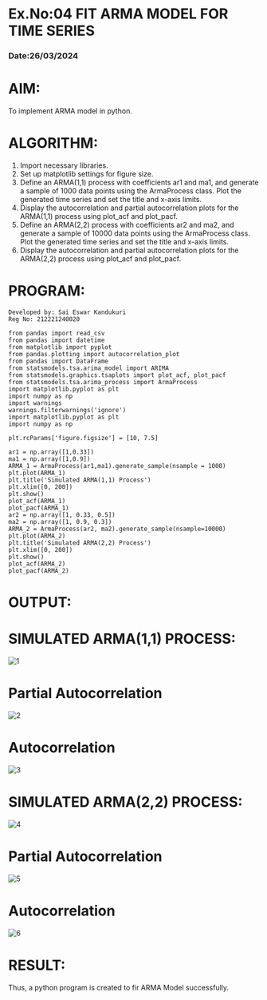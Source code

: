 # Ex.No:04   FIT ARMA MODEL FOR TIME SERIES
### Date:26/03/2024

# AIM:
To implement ARMA model in python.
# ALGORITHM:
1. Import necessary libraries.
2. Set up matplotlib settings for figure size.
3. Define an ARMA(1,1) process with coefficients ar1 and ma1, and generate a sample of 1000 data points using the ArmaProcess class. Plot the generated time series and set the title and x-axis limits.
4. Display the autocorrelation and partial autocorrelation plots for the ARMA(1,1) process using plot_acf and plot_pacf.
5. Define an ARMA(2,2) process with coefficients ar2 and ma2, and generate a sample of 10000 data points using the ArmaProcess class. Plot the generated time series and set the title and x-axis limits.
6. Display the autocorrelation and partial autocorrelation plots for the ARMA(2,2) process using plot_acf and plot_pacf.


# PROGRAM:
```
Developed by: Sai Eswar Kandukuri
Reg No: 212221240020
```
```
from pandas import read_csv
from pandas import datetime
from matplotlib import pyplot
from pandas.plotting import autocorrelation_plot
from pandas import DataFrame
from statsmodels.tsa.arima_model import ARIMA
from statsmodels.graphics.tsaplots import plot_acf, plot_pacf
from statsmodels.tsa.arima_process import ArmaProcess
import matplotlib.pyplot as plt
import numpy as np
import warnings
warnings.filterwarnings('ignore')
import matplotlib.pyplot as plt
import numpy as np

plt.rcParams['figure.figsize'] = [10, 7.5]

ar1 = np.array([1,0.33])
ma1 = np.array([1,0.9])
ARMA_1 = ArmaProcess(ar1,ma1).generate_sample(nsample = 1000)
plt.plot(ARMA_1)
plt.title('Simulated ARMA(1,1) Process')
plt.xlim([0, 200])
plt.show()
plot_acf(ARMA_1)
plot_pacf(ARMA_1)
ar2 = np.array([1, 0.33, 0.5])
ma2 = np.array([1, 0.9, 0.3])
ARMA_2 = ArmaProcess(ar2, ma2).generate_sample(nsample=10000)
plt.plot(ARMA_2)
plt.title('Simulated ARMA(2,2) Process')
plt.xlim([0, 200])
plt.show()
plot_acf(ARMA_2)
plot_pacf(ARMA_2)
```
# OUTPUT:
# SIMULATED ARMA(1,1) PROCESS:
![1](https://github.com/saieswar1607/TSA_EXP4/assets/93427011/636d5d68-b670-475d-b07e-464294a27094)

# Partial Autocorrelation
![2](https://github.com/saieswar1607/TSA_EXP4/assets/93427011/ad64f1ee-d862-4222-a320-ec96aab2288f)

# Autocorrelation
![3](https://github.com/saieswar1607/TSA_EXP4/assets/93427011/c227d441-9892-4264-ac65-ef98ccd01602)

# SIMULATED ARMA(2,2) PROCESS:
![4](https://github.com/saieswar1607/TSA_EXP4/assets/93427011/8e158ce3-f23c-4f05-9d6d-a2cd4239a613)

# Partial Autocorrelation
![5](https://github.com/saieswar1607/TSA_EXP4/assets/93427011/c9bcdc00-e991-4992-867c-d907d5c597f4)

# Autocorrelation
![6](https://github.com/saieswar1607/TSA_EXP4/assets/93427011/7094be85-f447-4d6d-9952-91ce3ea6aa24)

# RESULT:
Thus, a python program is created to fir ARMA Model successfully.
